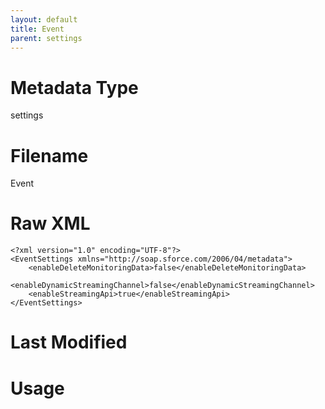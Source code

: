 ```yaml
---
layout: default
title: Event
parent: settings
---
```

# Metadata Type
settings


# Filename 
Event


# Raw XML
```
<?xml version="1.0" encoding="UTF-8"?>
<EventSettings xmlns="http://soap.sforce.com/2006/04/metadata">
    <enableDeleteMonitoringData>false</enableDeleteMonitoringData>
    <enableDynamicStreamingChannel>false</enableDynamicStreamingChannel>
    <enableStreamingApi>true</enableStreamingApi>
</EventSettings>
```


# Last Modified


# Usage
